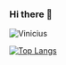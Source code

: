 ### Hi there 👋
<p align="left">
  <img src="https://komarev.com/ghpvc/?username=ViniciusLucasM&color=5E33FF&style=plastic" alt="Vinicius"/>
</p>

[![Top Langs](https://github-readme-stats.vercel.app/api/top-langs/?username=ViniciusLucasM&layout=compact&theme=radical)](https://github.com/anuraghazra/github-readme-stats)

<!--
**ViniciusLucasM/ViniciusLucasM** is a ✨ _special_ ✨ repository because its `README.md` (this file) appears on your GitHub profile.
Here are some ideas to get you started:

- 🔭 I’m currently working on ...
- 🌱 I’m currently learning ...
- 👯 I’m looking to collaborate on ...
- 🤔 I’m looking for help with ...
- 💬 Ask me about ...
- 📫 How to reach me: ...
- 😄 Pronouns: ...
- ⚡ Fun fact: ...
-->
